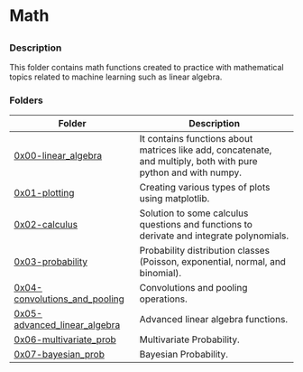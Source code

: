 # Math

##

### Description

This folder contains math functions created to practice with mathematical topics related to machine learning such as linear algebra.

### Folders

| Folder | Description |
| ------ | ------ |
| [0x00-linear_algebra](0x00-linear_algebra) | It contains functions about matrices like add, concatenate, and multiply, both with pure python and with numpy. |
| [0x01-plotting](0x01-plotting) | Creating various types of plots using matplotlib. |
| [0x02-calculus](0x02-calculus) | Solution to some calculus questions and functions to derivate and integrate polynomials. |
| [0x03-probability](0x03-probability) | Probability distribution classes (Poisson, exponential, normal, and binomial). |
| [0x04-convolutions_and_pooling](0x04-convolutions_and_pooling) | Convolutions and pooling operations. |
| [0x05-advanced_linear_algebra](0x05-advanced_linear_algebra) | Advanced linear algebra functions. |
| [0x06-multivariate_prob](0x06-multivariate_prob) | Multivariate Probability. |
| [0x07-bayesian_prob](0x07-bayesian_prob) | Bayesian Probability. |
